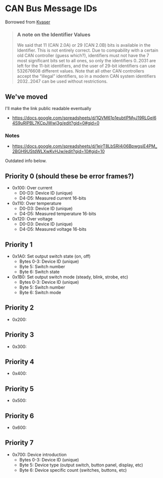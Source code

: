 # CAN Bus Message IDs

Borrowed from [Kvaser](https://kvaser.com/can-protocol-tutorial/)
> ### A note on the Identifier Values
> We said that 11 (CAN 2.0A) or 29 (CAN 2.0B) bits is available in the Identifier. This is not entirely correct. Due to compability with a certain old CAN controller (guess which?), identifiers must not have the 7 most significant bits set to all ones, so only the identifiers 0..2031 are left for the 11-bit identifiers, and the user of 29-bit identifiers can use 532676608 different values. Note that all other CAN controllers accept the “illegal” identifiers, so in a modern CAN system identifiers 2032..2047 can be used without restrictions.

## We've moved
I'll make the link public readable eventually
* https://docs.google.com/spreadsheets/d/1QVM61p1eubtlPMyJ19RLGeI64S9uRlPBL7KCpJWwj3g/edit?gid=0#gid=0
  
### Notes
* https://docs.google.com/spreadsheets/d/1eirT8LbSRl4j06BpwgsiE4PM_2BGH9UStdWLXwKvHJw/edit?gid=10#gid=10


Outdated info below.
## Priority 0 (should these be error frames?)
* 0x100: Over current
     * D0-D3: Device ID (unique)
     * D4-D5: Measured current 16-bits
* 0x110: Over temperature
     * D0-D3: Device ID (unique)
     * D4-D5: Measured temperature 16-bits
* 0x120: Over voltage
     * D0-D3: Device ID (unique)
     * D4-D5: Measured voltage 16-bits

## Priority 1
* 0x1A0: Set output switch state (on, off)
    * Bytes 0-3: Device ID (unique)
    * Byte 5: Switch number
    * Byte 6: Switch state
* 0x1B0: Set output switch mode (steady, blink, strobe, etc)
    * Bytes 0-3: Device ID (unique)
    * Byte 5: Switch number
    * Byte 6: Switch mode


## Priority 2
* 0x200: 

## Priority 3
* 0x300: 

## Priority 4
* 0x400:

## Priority 5
* 0x500:

## Priority 6
* 0x600:

## Priority 7
* 0x700: Device introduction
    * Bytes 0-3: Device ID (unique)
    * Byte 5: Device type (output switch, button panel, display, etc)
    * Byte 6: Device specific count (switches, buttons, etc)

